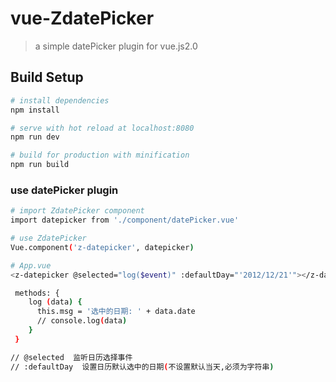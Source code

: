 # vue-ZdatePicker

> a simple datePicker plugin for vue.js2.0

## Build Setup

``` bash
# install dependencies
npm install

# serve with hot reload at localhost:8080
npm run dev

# build for production with minification
npm run build
```

### use datePicker plugin

```bash
# import ZdatePicker component
import datepicker from './component/datePicker.vue'

# use ZdatePicker
Vue.component('z-datepicker', datepicker)

# App.vue
<z-datepicker @selected="log($event)" :defaultDay="'2012/12/21'"></z-datepicker>

 methods: {
    log (data) {
      this.msg = '选中的日期: ' + data.date
      // console.log(data)
    }
 }

// @selected  监听日历选择事件
// :defaultDay  设置日历默认选中的日期(不设置默认当天,必须为字符串)
```

